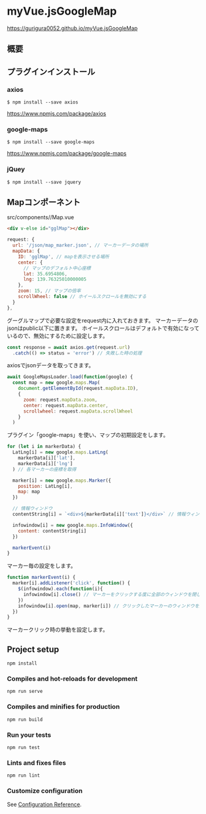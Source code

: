 # myVue.jsGoogleMap
https://gurigura0052.github.io/myVue.jsGoogleMap

## 概要

## プラグインインストール
### axios
```
$ npm install --save axios
```
https://www.npmjs.com/package/axios

### google-maps
```
$ npm install --save google-maps
```
https://www.npmjs.com/package/google-maps

### jQuey
```
$ npm install --save jquery
```

## Mapコンポーネント
src/components//Map.vue
```html
<div v-else id="gglMap"></div>
```

```javascript
request: {
  url: '/json/map_marker.json', // マーカーデータの場所
  mapData: {
    ID: 'gglMap', // mapを表示させる場所
    center: {
      // マップのデフォルト中心座標
      lat: 35.6954806,
      lng: 139.76325010000005
    },
    zoom: 15, // マップの倍率
    scrollWheel: false // ホイールスクロールを無効にする
  }
},
```
グーグルマップで必要な設定をrequest内に入れておきます。
マーカーデータのjsonはpublic以下に置きます。
ホイールスクロールはデフォルトで有効になっているので、無効にするために設定します。

```javascript
const response = await axios.get(request.url)
  .catch(() => status = 'error') // 失敗した時の処理
```
axiosでjsonデータを取ってきます。

```javascript
await GoogleMapsLoader.load(function(google) {
  const map = new google.maps.Map(
    document.getElementById(request.mapData.ID),
    {
      zoom: request.mapData.zoom,
      center: request.mapData.center,
      scrollwheel: request.mapData.scrollWheel
    }
  )
```
プラグイン「google-maps」を使い、マップの初期設定をします。

```javascript
for (let i in markerData) {
  LatLng[i] = new google.maps.LatLng(
    markerData[i]['lat'],
    markerData[i]['lng']
  ) // 各マーカーの座標を取得

  marker[i] = new google.maps.Marker({
    position: LatLng[i],
    map: map
  })

  // 情報ウィンドウ
  contentString[i] = `<div>${markerData[i]['text']}</div>` // 情報ウィンドウ内のhtml

  infowindow[i] = new google.maps.InfoWindow({
    content: contentString[i]
  })

  markerEvent(i)
}
```
マーカー毎の設定をします。

```javascript
function markerEvent(i) {
  marker[i].addListener('click', function() {
    $(infowindow).each(function(i){
      infowindow[i].close() // マーカーをクリックする度に全部のウィンドウを閉じる
    })
    infowindow[i].open(map, marker[i]) // クリックしたマーカーのウィンドウを開く
  })
}
```
マーカークリック時の挙動を設定します。

## Project setup
```
npm install
```

### Compiles and hot-reloads for development
```
npm run serve
```

### Compiles and minifies for production
```
npm run build
```

### Run your tests
```
npm run test
```

### Lints and fixes files
```
npm run lint
```

### Customize configuration
See [Configuration Reference](https://cli.vuejs.org/config/).


